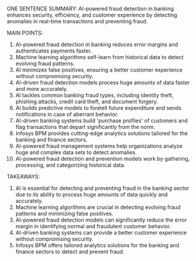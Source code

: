 ONE SENTENCE SUMMARY:
AI-powered fraud detection in banking enhances security, efficiency, and customer experience by detecting anomalies in real-time transactions and preventing fraud.

MAIN POINTS:

1. AI-powered fraud detection in banking reduces error margins and authenticates payments faster.
2. Machine learning algorithms self-learn from historical data to detect evolving fraud patterns.
3. AI minimizes false positives, ensuring a better customer experience without compromising security.
4. AI-driven fraud detection models process huge amounts of data faster and more accurately.
5. AI tackles common banking fraud types, including identity theft, phishing attacks, credit card theft, and document forgery.
6. AI builds predictive models to foretell future expenditure and sends notifications in case of aberrant behavior.
7. AI-driven banking systems build 'purchase profiles' of customers and flag transactions that depart significantly from the norm.
8. Infosys BPM provides cutting-edge analytics solutions tailored for the banking and finance sectors.
9. AI-powered fraud management systems help organizations analyze huge and complex data sets to detect anomalies.
10. AI-powered fraud detection and prevention models work by gathering, processing, and categorizing historical data.

TAKEAWAYS:

1. AI is essential for detecting and preventing fraud in the banking sector due to its ability to process huge amounts of data quickly and accurately.
2. Machine learning algorithms are crucial in detecting evolving fraud patterns and minimizing false positives.
3. AI-powered fraud detection models can significantly reduce the error margin in identifying normal and fraudulent customer behavior.
4. AI-driven banking systems can provide a better customer experience without compromising security.
5. Infosys BPM offers tailored analytics solutions for the banking and finance sectors to detect and prevent fraud.
